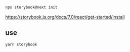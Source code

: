 ```sh
npx storybook@next init
```

https://storybook.js.org/docs/7.0/react/get-started/install

## use

```sh
yarn storybook
```
